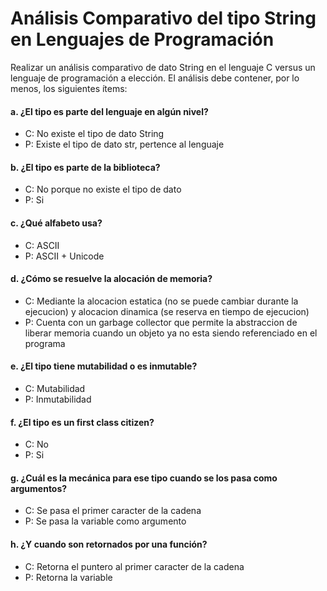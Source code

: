 # Análisis Comparativo del tipo String en Lenguajes de Programación

Realizar un análisis comparativo de dato String en el lenguaje C versus un lenguaje de programación a elección. El análisis debe contener, por lo menos, los siguientes ítems:

#### a. ¿El tipo es parte del lenguaje en algún nivel?
* C: No existe el tipo de dato String
* P: Existe el tipo de dato str, pertence al lenguaje

#### b. ¿El tipo es parte de la biblioteca?
* C: No porque no existe el tipo de dato
* P: Si

#### c. ¿Qué alfabeto usa?
* C: ASCII
* P: ASCII + Unicode


#### d. ¿Cómo se resuelve la alocación de memoria?
* C: Mediante la alocacion estatica (no se puede cambiar durante la ejecucion) y alocacion dinamica (se reserva en tiempo de ejecucion)
* P: Cuenta con un garbage collector que permite la abstraccion de liberar memoria cuando un objeto ya no esta siendo referenciado en el programa

#### e. ¿El tipo tiene mutabilidad o es inmutable?
* C: Mutabilidad 
* P: Inmutabilidad

#### f. ¿El tipo es un first class citizen?
* C: No
* P: Si

#### g. ¿Cuál es la mecánica para ese tipo cuando se los pasa como argumentos?
* C: Se pasa el primer caracter de la cadena
* P: Se pasa la variable como argumento

#### h. ¿Y cuando son retornados por una función?
* C: Retorna el puntero al primer caracter de la cadena 
* P: Retorna la variable
